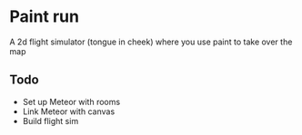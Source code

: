 # Paint run

A 2d flight simulator (tongue in cheek) where you use paint to take over the map

## Todo

- Set up Meteor with rooms
- Link Meteor with canvas
- Build flight sim
